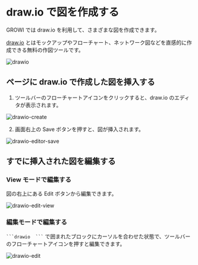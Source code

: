 # draw.io で図を作成する

GROWI では draw.io を利用して、さまざまな図を作成できます。

[draw.io](https://app.diagrams.net/) とはモックアップやフローチャート、ネットワーク図などを直感的に作成できる無料の作図ツールです。

<img :src="$withBase('/assets/images/drawio.png')" alt="drawio">

## ページに draw.io で作成した図を挿入する

1. ツールバーのフローチャートアイコンをクリックすると、draw.io のエディタが表示されます。

<img :src="$withBase('/assets/images/drawio-create.png')" alt="drawio-create">


2. 画面右上の Save ボタンを押すと、図が挿入されます。

<img :src="$withBase('/assets/images/drawio-editor-save.png')" alt="drawio-editor-save">


## すでに挿入された図を編集する

### View モードで編集する

図の右上にある Edit ボタンから編集できます。

<img :src="$withBase('/assets/images/drawio-edit-view.png')" alt="drawio-edit-view">

### 編集モードで編集する

```` ```drawio  ``` ```` で囲まれたブロックにカーソルを合わせた状態で、ツールバーのフローチャートアイコンを押すと編集できます。

<img :src="$withBase('/assets/images/drawio-edit.png')" alt="drawio-edit">
